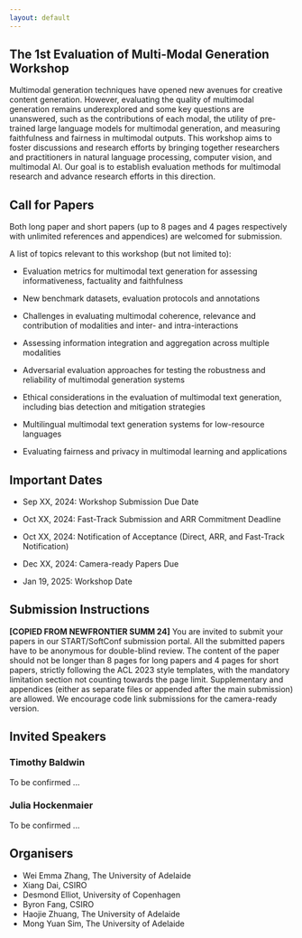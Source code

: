 ```yaml
---
layout: default
---
```


## **The 1st Evaluation of Multi-Modal Generation Workshop**

Multimodal generation techniques have opened new avenues for creative content generation.  However, evaluating the quality of multimodal generation remains underexplored and some key questions are unanswered, such as the contributions of each modal, the utility of pre-trained large language models for multimodal generation, and measuring faithfulness and fairness in multimodal outputs.  This workshop aims to foster discussions and research efforts by bringing together researchers and practitioners in natural language processing, computer vision, and multimodal AI. Our goal is to establish evaluation methods for multimodal research and advance research efforts in this direction. 

## **Call for Papers**

Both long paper and short papers (up to 8 pages and 4 pages respectively with unlimited references and appendices) are welcomed for submission. 

A list of topics relevant to this workshop (but not limited to):

- Evaluation metrics for multimodal text generation for assessing informativeness, factuality and faithfulness 

- New benchmark datasets, evaluation protocols and annotations

- Challenges in evaluating multimodal coherence, relevance and contribution of modalities and inter- and intra-interactions

- Assessing information integration and aggregation across multiple modalities 

- Adversarial evaluation approaches for testing the robustness and reliability of multimodal generation systems

- Ethical considerations in the evaluation of multimodal text generation, including bias detection and mitigation strategies

- Multilingual multimodal text generation systems for low-resource languages

- Evaluating fairness and privacy in multimodal learning and applications


## **Important Dates**

- Sep XX, 2024: Workshop Submission Due Date 

- Oct XX, 2024: Fast-Track Submission and ARR Commitment Deadline 

- Oct XX, 2024: Notification of Acceptance (Direct, ARR, and Fast-Track Notification)

- Dec XX, 2024: Camera-ready Papers Due

- Jan 19, 2025: Workshop Date

## **Submission Instructions**


**[COPIED FROM NEWFRONTIER SUMM 24]** You are invited to submit your papers in our START/SoftConf submission portal. All the submitted papers have to be anonymous for double-blind review. The content of the paper should not be longer than 8 pages for long papers and 4 pages for short papers, strictly following the ACL 2023 style templates, with the mandatory limitation section not counting towards the page limit. Supplementary and appendices (either as separate files or appended after the main submission) are allowed. We encourage code link submissions for the camera-ready version.

## **Invited Speakers**

### Timothy Baldwin

To be confirmed ...

### Julia Hockenmaier

To be confirmed ...

## **Organisers**

- Wei Emma Zhang, The University of Adelaide
- Xiang Dai, CSIRO
- Desmond Elliot, University of Copenhagen
- Byron Fang, CSIRO
- Haojie Zhuang, The University of Adelaide
- Mong Yuan Sim, The University of Adelaide

<!-- <table style="border-collapse: collapse; border: none; margin: 0 auto;">
  <tr>
    <td style="border: none;" align="center">
      <img src="https://weiezhang.github.io/images/profile.png" alt="Wei Emma Zhang" style="border-radius: 50%; width: 160px;"><br>
      <a href="https://jbdel.github.io/">Wei Emma Zhang</a>
    </td>
    <td style="border: none;" align="center">
      <img src="https://people.csiro.au/-/media/People-Finder/D/X/dai-dai/DSC09906_Edit.jpg?mh=600&mw=600&hash=6F3DFC0CB3CF01772A1132CACB0CA03734CE395E" alt="Xiang Dai" style="border-radius: 50%; width: 160px;"><br>
      <a href="https://zhjohnchan.github.io/">Xiang Dai</a>
    </td>
    <td style="border: none;" align="center">
      <img src="https://www2.adm.ku.dk/selv/pls/prt_www40.hentindhold_cms?p_personid=631668" alt="Desmond Elliot" style="border-radius: 50%; width: 160px;"><br>
      <a href="https://maya-varma.com/">Desmond Elliot</a>
    </td>
  </tr>

  <tr>
    <td style="border: none;" align="center">
      <img src="https://people.csiro.au:443/-/media/People-Finder/F/B/byron-fang/thumbnail_image_6487327.jpg?mh=600&mw=600&hash=6AFFFD77A4249611032D826E8C87D1DDF8AF3E91" alt="Byron Fang" style="border-radius: 50%; width: 160px;"><br>
      <a href="https://jbdel.github.io/">Byron Fang</a>
    </td>
    <td style="border: none;" align="center">
      <img src="" alt="Haojie Zhuang" style="border-radius: 50%; width: 160px;"><br>
      <a href="https://zhjohnchan.github.io/">Haojie Zhuang</a>
    </td>
    <td style="border: none;" align="center">
      <img src="https://media.licdn.com/dms/image/C5603AQHMp3iIWWjkFQ/profile-displayphoto-shrink_800_800/0/1644989070456?e=1725494400&v=beta&t=foHGZMwsZvKahZAhntJgMdfPhcnT2iKipCuMYcIXl1w" alt="Mong Yuan Sim" style="border-radius: 50%; width: 160px;"><br>
      <a href="https://maya-varma.com/">Mong Yuan Sim</a>
    </td>
  </tr>
</table> -->



